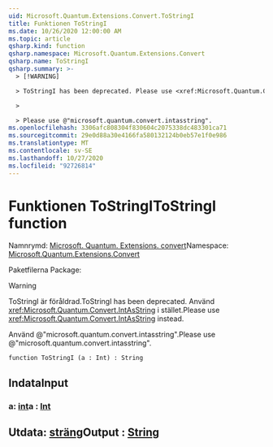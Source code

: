 ```yaml
---
uid: Microsoft.Quantum.Extensions.Convert.ToStringI
title: Funktionen ToStringI
ms.date: 10/26/2020 12:00:00 AM
ms.topic: article
qsharp.kind: function
qsharp.namespace: Microsoft.Quantum.Extensions.Convert
qsharp.name: ToStringI
qsharp.summary: >-
  > [!WARNING]

  > ToStringI has been deprecated. Please use <xref:Microsoft.Quantum.Convert.IntAsString> instead.

  >

  > Please use @"microsoft.quantum.convert.intasstring".
ms.openlocfilehash: 3306afc808304f830604c2075338dc483301ca71
ms.sourcegitcommit: 29e0d88a30e4166fa580132124b0eb57e1f0e986
ms.translationtype: MT
ms.contentlocale: sv-SE
ms.lasthandoff: 10/27/2020
ms.locfileid: "92726814"
---
```

# <a name="tostringi-function"></a><span data-ttu-id="0b5b4-102">Funktionen ToStringI</span><span class="sxs-lookup"><span data-stu-id="0b5b4-102">ToStringI function</span></span>

<span data-ttu-id="0b5b4-103">Namnrymd: [Microsoft. Quantum. Extensions. convert](xref:Microsoft.Quantum.Extensions.Convert)</span><span class="sxs-lookup"><span data-stu-id="0b5b4-103">Namespace: [Microsoft.Quantum.Extensions.Convert](xref:Microsoft.Quantum.Extensions.Convert)</span></span>

<span data-ttu-id="0b5b4-104">Paketfilerna [](https://nuget.org/packages/)</span><span class="sxs-lookup"><span data-stu-id="0b5b4-104">Package: [](https://nuget.org/packages/)</span></span>


> [!WARNING]
> <span data-ttu-id="0b5b4-105">ToStringI är föråldrad.</span><span class="sxs-lookup"><span data-stu-id="0b5b4-105">ToStringI has been deprecated.</span></span> <span data-ttu-id="0b5b4-106">Använd <xref:Microsoft.Quantum.Convert.IntAsString> i stället.</span><span class="sxs-lookup"><span data-stu-id="0b5b4-106">Please use <xref:Microsoft.Quantum.Convert.IntAsString> instead.</span></span>
>
> <span data-ttu-id="0b5b4-107">Använd @"microsoft.quantum.convert.intasstring".</span><span class="sxs-lookup"><span data-stu-id="0b5b4-107">Please use @"microsoft.quantum.convert.intasstring".</span></span>



```qsharp
function ToStringI (a : Int) : String
```


## <a name="input"></a><span data-ttu-id="0b5b4-108">Indata</span><span class="sxs-lookup"><span data-stu-id="0b5b4-108">Input</span></span>

### <a name="a--int"></a><span data-ttu-id="0b5b4-109">a: [int](xref:microsoft.quantum.lang-ref.int)</span><span class="sxs-lookup"><span data-stu-id="0b5b4-109">a : [Int](xref:microsoft.quantum.lang-ref.int)</span></span>





## <a name="output--string"></a><span data-ttu-id="0b5b4-110">Utdata: [sträng](xref:microsoft.quantum.lang-ref.string)</span><span class="sxs-lookup"><span data-stu-id="0b5b4-110">Output : [String](xref:microsoft.quantum.lang-ref.string)</span></span>

